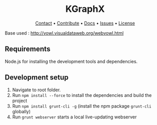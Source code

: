 <h1 align="center">
  <br>
      KGraphX
  <br>
</h1>

<p align="center">
  <a href="mailto:ahmad.hemid@fit.fraunhofer.de">Contact</a> •
  <a href="#contributing">Contribute</a> •
  <a href="https://ahemaid.github.io/KGraphX/">Docs</a> •
  <a href="https://github.com/ahemaid/KGraphX/issues">Issues</a> •
  <a href="#license">License</a>
</p>

Base used : http://vowl.visualdataweb.org/webvowl.html

Requirements
------------
Node.js for installing the development tools and dependencies.


Development setup
-----------------
1. Navigate to root folder.
2. Run `npm install --force` to install the dependencies and build the project
3. Run `npm install grunt-cli -g` (install the npm package `grunt-cli` globally)
4. Run `grunt webserver` starts a local live-updating webserver
